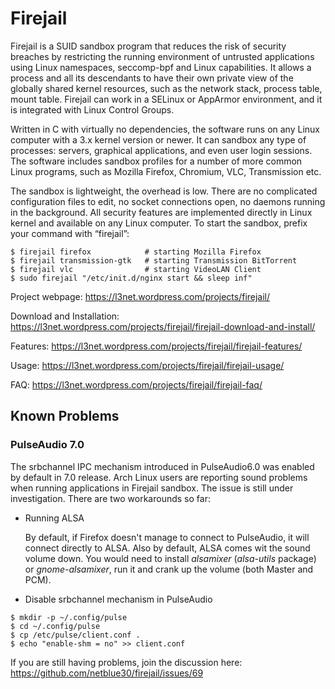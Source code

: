 # Firejail

Firejail is a SUID sandbox program that reduces the risk of security breaches by restricting
the running environment of untrusted applications using Linux namespaces, seccomp-bpf
and Linux capabilities. It allows a process and all its descendants to have their own private
view of the globally shared kernel resources, such as the network stack, process table, mount table.
Firejail can work in a SELinux or AppArmor environment, and it is integrated with Linux Control Groups.

Written in C with virtually no dependencies, the software runs on any Linux computer with a 3.x kernel
version or newer. It can sandbox any type of processes: servers, graphical applications, and even
user login sessions. The software includes sandbox profiles for a number of more common Linux programs,
such as Mozilla Firefox, Chromium, VLC, Transmission etc.

The sandbox is lightweight, the overhead is low. There are no complicated configuration files to edit,
no socket connections open, no daemons running in the background. All security features are
implemented directly in Linux kernel and available on any Linux computer. To start the sandbox,
prefix your command with “firejail”:

`````
$ firejail firefox            # starting Mozilla Firefox
$ firejail transmission-gtk   # starting Transmission BitTorrent 
$ firejail vlc                # starting VideoLAN Client
$ sudo firejail "/etc/init.d/nginx start && sleep inf"
`````
Project webpage: https://l3net.wordpress.com/projects/firejail/

Download and Installation: https://l3net.wordpress.com/projects/firejail/firejail-download-and-install/

Features: https://l3net.wordpress.com/projects/firejail/firejail-features/

Usage: https://l3net.wordpress.com/projects/firejail/firejail-usage/

FAQ: https://l3net.wordpress.com/projects/firejail/firejail-faq/

## Known Problems

### PulseAudio 7.0

The srbchannel IPC mechanism  introduced in PulseAudio6.0 was enabled by default in 7.0 release.
Arch Linux users are reporting sound problems when running applications in Firejail sandbox.
The issue is still under investigation. There are two workarounds so far:

*   Running ALSA

    By default, if Firefox doesn't manage to connect to PulseAudio, it will connect directly to ALSA.
    Also by default, ALSA comes wit the sound volume down. You would need to install *alsamixer*
    (*alsa-utils* package) or *gnome-alsamixer*, run it and crank up the volume (both Master and PCM).
 
 *  Disable srbchannel mechanism in PulseAudio
 `````
$ mkdir -p ~/.config/pulse
$ cd ~/.config/pulse
$ cp /etc/pulse/client.conf .
$ echo "enable-shm = no" >> client.conf
`````

If you are still having problems, join the discussion here: https://github.com/netblue30/firejail/issues/69


